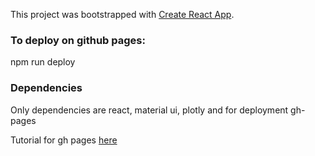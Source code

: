 This project was bootstrapped with [Create React App](https://github.com/facebookincubator/create-react-app).

### To deploy on github pages:
npm run deploy

### Dependencies
Only dependencies are react, material ui, plotly and for deployment gh-pages


Tutorial for gh pages [here](https://github.com/facebook/create-react-app/blob/master/packages/react-scripts/template/README.md#github-pages)
